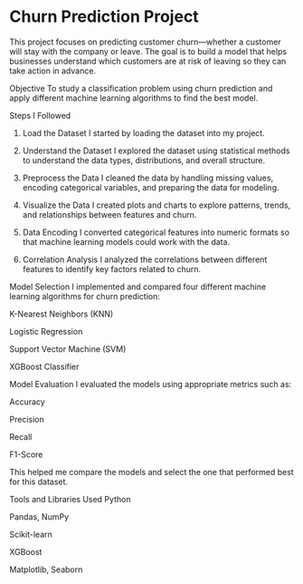 # Churn Prediction Project
This project focuses on predicting customer churn—whether a customer will stay with the company or leave. The goal is to build a model that helps businesses understand which customers are at risk of leaving so they can take action in advance.

Objective
To study a classification problem using churn prediction and apply different machine learning algorithms to find the best model.

Steps I Followed
1. Load the Dataset
I started by loading the dataset into my project.

2. Understand the Dataset
I explored the dataset using statistical methods to understand the data types, distributions, and overall structure.

3. Preprocess the Data
I cleaned the data by handling missing values, encoding categorical variables, and preparing the data for modeling.

4. Visualize the Data
I created plots and charts to explore patterns, trends, and relationships between features and churn.

5. Data Encoding
I converted categorical features into numeric formats so that machine learning models could work with the data.

6. Correlation Analysis
I analyzed the correlations between different features to identify key factors related to churn.

Model Selection
I implemented and compared four different machine learning algorithms for churn prediction:

K-Nearest Neighbors (KNN)

Logistic Regression

Support Vector Machine (SVM)

XGBoost Classifier

Model Evaluation
I evaluated the models using appropriate metrics such as:

Accuracy

Precision

Recall

F1-Score

This helped me compare the models and select the one that performed best for this dataset.

Tools and Libraries Used
Python

Pandas, NumPy

Scikit-learn

XGBoost

Matplotlib, Seaborn

